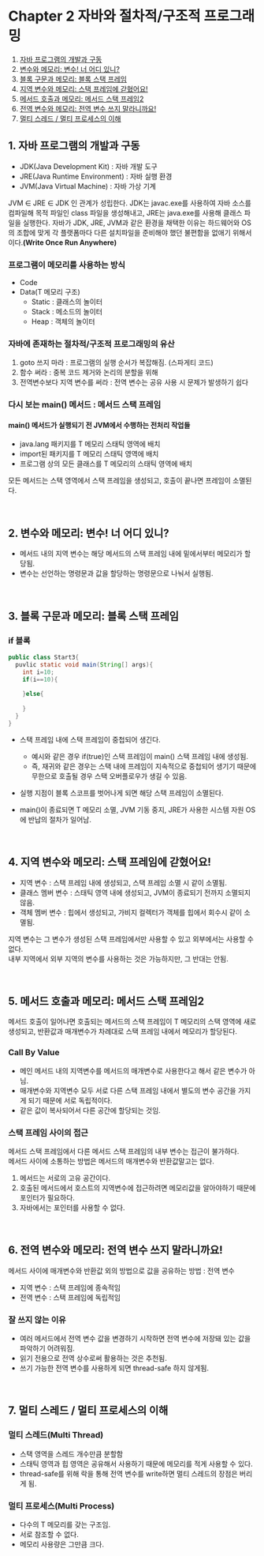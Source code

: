 # Chapter 2 자바와 절차적/구조적 프로그래밍

1. [자바 프로그램의 개발과 구동](#1-자바-프로그램의-개발과-구동)
2. [변수와 메모리: 변수! 너 어디 있니?](#2-변수와-메모리-변수-너-어디-있니)
3. [블록 구문과 메모리: 블록 스택 프레임](#3-블록-구문과-메모리-블록-스택-프레임)
4. [지역 변수와 메모리: 스택 프레임에 갇혔어요!](#4-지역-변수와-메모리-스택-프레임에-갇혔어요)
5. [메서드 호출과 메모리: 메서드 스택 프레임2](#5-메서드-호출과-메모리-메서드-스택-프레임2)
6. [전역 변수와 메모리: 전역 변수 쓰지 말라니까요!](#6-전역-변수와-메모리-전역-변수-쓰지-말라니까요)
7. [멀티 스레드 / 멀티 프로세스의 이해](#7-멀티-스레드--멀티-프로세스의-이해)

## 1. 자바 프로그램의 개발과 구동

* JDK(Java Development Kit) : 자바 개발 도구
* JRE(Java Runtime Environment) : 자바 실행 환경
* JVM(Java Virtual Machine) : 자바 가상 기계

JVM ∈ JRE ∈ JDK 인 관계가 성립한다. JDK는 javac.exe를 사용하여 자바 소스를 컴파일해 목적 파일인 class 파일을 생성해내고, JRE는 java.exe를 사용해 클래스 파일을 실행한다.
자바가 JDK, JRE, JVM과 같은 환경을 채택한 이유는 하드웨어와 OS의 조합에 맞게 각 플랫폼마다 다른 설치파일을 준비해야 했던 불편함을 없애기 위해서이다.**(Write Once Run Anywhere)**

### 프로그램이 메모리를 사용하는 방식

* Code
* Data(T 메모리 구조)
    * Static : 클래스의 놀이터
    * Stack : 메소드의 놀이터
    * Heap : 객체의 놀이터

### 자바에 존재하는 절차적/구조적 프로그래밍의 유산

1. goto 쓰지 마라 : 프로그램의 실행 순서가 복잡해짐. (스파게티 코드)
2. 함수 써라 : 중복 코드 제거와 논리의 분할을 위해
3. 전역변수보다 지역 변수를 써라 : 전역 변수는 공유 사용 시 문제가 발생하기 쉽다

### 다시 보는 main() 메서드 : 메서드 스택 프레임

#### main() 메서드가 실행되기 전 JVM에서 수행하는 전처리 작업들
* java.lang 패키지를 T 메모리 스태틱 영역에 배치
* import된 패키지를 T 메모리 스태틱 영역에 배치
* 프로그램 상의 모든 클래스를 T 메모리의 스태틱 영역에 배치

모든 메서드는 스택 영역에서 스택 프레임을 생성되고, 호출이 끝나면 프레임이 소멸된다.

<br/>

## 2. 변수와 메모리: 변수! 너 어디 있니?

* 메서드 내의 지역 변수는 해당 메서드의 스택 프레임 내에 밑에서부터 메모리가 할당됨.
* 변수는 선언하는 명령문과 값을 할당하는 명령문으로 나눠서 실행됨.

<br/>

## 3. 블록 구문과 메모리: 블록 스택 프레임

### if 블록

```java
public class Start3{
  puvlic static void main(String[] args){
    int i=10;
    if(i==10){
    
    }else{
    
    }
  }
}
```

* 스택 프레임 내에 스택 프레임이 중첩되어 생긴다.
    * 예시와 같은 경우 if(true)인 스택 프레임이 main() 스택 프레임 내에 생성됨.
    * 즉, 재귀와 같은 경우는 스택 내에 프레임이 지속적으로 중첩되어 생기기 때문에 무한으로 호출될 경우 스택 오버플로우가 생길 수 있음.

* 실행 지점이 블록 스코프를 벗어나게 되면 해당 스택 프레임이 소멸된다.
* main()이 종료되면 T 메모리 소멸, JVM 기동 중지, JRE가 사용한 시스템 자원 OS에 반납의 절차가 일어남.

<br/>

## 4. 지역 변수와 메모리: 스택 프레임에 갇혔어요!

* 지역 변수 : 스택 프레임 내에 생성되고, 스택 프레임 소멸 시 같이 소멸됨.
* 클래스 멤버 변수 : 스태틱 영역 내에 생성되고, JVM이 종료되기 전까지 소멸되지 않음.
* 객체 멤버 변수 : 힙에서 생성되고, 가비지 컬렉터가 객체를 힙에서 회수시 같이 소멸됨.

지역 변수는 그 변수가 생성된 스택 프레임에서만 사용할 수 있고 외부에서는 사용할 수 없다.  
내부 지역에서 외부 지역의 변수를 사용하는 것은 가능하지만, 그 반대는 안됨.

<br/>

## 5. 메서드 호출과 메모리: 메서드 스택 프레임2

메서드 호출이 일어나면 호출되는 메서드의 스택 프레임이 T 메모리의 스택 영역에 새로 생성되고, 반환값과 매개변수가 차례대로 스택 프레임 내에서 메모리가 할당된다.


### Call By Value

* 메인 메서드 내의 지역변수를 메서드의 매개변수로 사용한다고 해서 같은 변수가 아님.
* 매개변수와 지역변수 모두 서로 다른 스택 프레임 내에서 별도의 변수 공간을 가지게 되기 때문에 서로 독립적이다.
* 같은 값이 복사되어서 다른 공간에 할당되는 것임.

### 스택 프레임 사이의 접근

메서드 스택 프레임에서 다른 메서드 스택 프레임의 내부 변수는 접근이 불가하다.  
메서드 사이에 소통하는 방법은 메서드의 매개변수와 반환값말고는 없다.

1. 메서드는 서로의 고유 공간이다.
2. 호출된 메서드에서 호스트의 지역변수에 접근하려면 메모리값을 알아야하기 때문에 포인터가 필요하다.
3. 자바에서는 포인터를 사용할 수 없다.

<br/>

## 6. 전역 변수와 메모리: 전역 변수 쓰지 말라니까요!

메서드 사이에 매개변수와 반환값 외의 방법으로 값을 공유하는 방법 : 전역 변수
* 지역 변수 : 스택 프레임에 종속적임
* 전역 변수 : 스택 프레임에 독립적임

### 잘 쓰지 않는 이유

* 여러 메서드에서 전역 변수 값을 변경하기 시작하면 전역 변수에 저장돼 있는 값을 파악하기 어려워짐.
* 읽기 전용으로 전역 상수로써 활용하는 것은 추천됨.
* 쓰기 가능한 전역 변수를 사용하게 되면 thread-safe 하지 않게됨.

<br/>

## 7. 멀티 스레드 / 멀티 프로세스의 이해

### 멀티 스레드(Multi Thread)
* 스택 영역을 스레드 개수만큼 분할함
* 스태틱 영역과 힙 영역은 공유해서 사용하기 때문에 메모리를 적게 사용할 수 있다.
* thread-safe를 위해 락을 통해 전역 변수를 write하면 멀티 스레드의 장점은 버리게 됨.

### 멀티 프로세스(Multi Process)
* 다수의 T 메모리를 갖는 구조임.
* 서로 참조할 수 없다.
* 메모리 사용량은 그만큼 크다.

